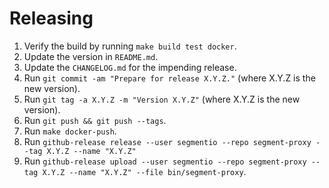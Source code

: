 # Releasing

1. Verify the build by running `make build test docker`.
2. Update the version in `README.md`.
3. Update the `CHANGELOG.md` for the impending release.
4. Run `git commit -am "Prepare for release X.Y.Z."` (where X.Y.Z is the new version).
5. Run `git tag -a X.Y.Z -m "Version X.Y.Z"` (where X.Y.Z is the new version).
6. Run `git push && git push --tags`.
7. Run `make docker-push`.
8. Run `github-release release --user segmentio --repo segment-proxy --tag X.Y.Z --name "X.Y.Z"`
8. Run `github-release upload --user segmentio --repo segment-proxy --tag X.Y.Z --name "X.Y.Z" --file bin/segment-proxy`.
